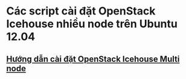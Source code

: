 # Các script cài đặt OpenStack Icehouse nhiều node trên Ubuntu 12.04

## [Hướng dẫn cài đặt OpenStack Icehouse Multi node](https://github.com/vietstacker/icehouse-aio-ubuntu/blob/master/hd-caidat-openstack-icehouse-aio.md)
